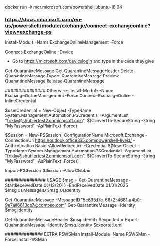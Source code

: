 docker run -it mcr.microsoft.com/powershell:ubuntu-18.04


### https://docs.microsoft.com/en-us/powershell/module/exchange/connect-exchangeonline?view=exchange-ps
Install-Module -Name ExchangeOnlineManagement -Force

Connect-ExchangeOnline -Device    

* Go to https://microsoft.com/devicelogin and type in the code they give

Get-QuarantineMessage
Get-QuarantineMessageHeader
Delete-QuarantineMessage
Export-QuarantineMessage
Preview-QuarantineMessage
Release-QuarantineMessage

############### Otherwise:
Install-Module -Name ExchangeOnlineManagement -Force
Connect-ExchangeOnline -InlineCredential

$userCredential = New-Object -TypeName System.Management.Automation.PSCredential -ArgumentList "frikky@shufflertest2.onmicrosoft.com", $(ConvertTo-SecureString -String "MyPassword" -AsPlainText -Force)

$Session = New-PSSession -ConfigurationName Microsoft.Exchange -ConnectionUri https://outlook.office365.com/powershell-liveid/ -Authentication Basic -AllowRedirection -Credential $(New-Object -TypeName System.Management.Automation.PSCredential -ArgumentList "frikky@shufflertest2.onmicrosoft.com", $(ConvertTo-SecureString -String "MyPassword" -AsPlainText -Force))

Import-PSSession $Session -AllowClobber


############### USAGE
$msg = Get-QuarantineMessage -StartReceivedDate 06/13/2016 -EndReceivedDate 01/01/2025
$msg[0].MessageID
$msg[0].Identity

Get-QuarantineMessage -MessageID "<5c695d7e-6642-4681-a4b0-9e7a86613cb7@contoso.com>"
Get-QuarantineMessage -Identity $msg.identity

Get-QuarantineMessageHeader $msg.identity
$exported = Export-QuarantineMessage -Identity $msg.identity
$exported.eml



############## EXTRA PSWSMan
Install-Module -Name PSWSMan -Force
Install-WSMan

